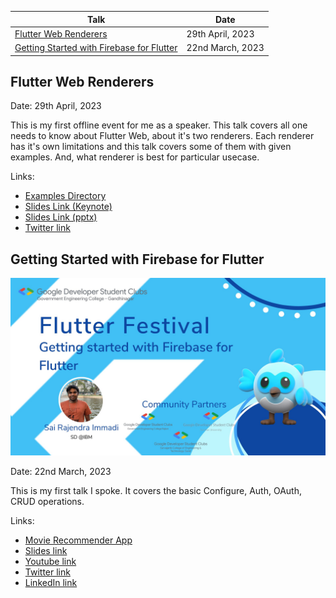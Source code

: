 | Talk | Date |
| - | - |
| [Flutter Web Renderers](#flutter-web-renderers) | 29th April, 2023 |
| [Getting Started with Firebase for Flutter](#getting-started-with-firebase-for-flutter) | 22nd March, 2023 |

## Flutter Web Renderers

Date: 29th April, 2023

This is my first offline event for me as a speaker. This talk covers all one needs to know about Flutter Web, about it's two renderers. Each renderer has it's own limitations and this talk covers some of them with given examples. And, what renderer is best for particular usecase.

Links:
- [Examples Directory](https://github.com/immadisairaj/talks/tree/main/flutter_web_renderers_29042023/examples)
- [Slides Link (Keynote)](https://github.com/immadisairaj/talks/tree/main/flutter_web_renderers_29042023/Flutter%20Web%20Renderers.key)
- [Slides Link (pptx)](https://github.com/immadisairaj/talks/tree/main/flutter_web_renderers_29042023/Flutter%20Web%20Renderers.pptx)
- [Twitter link](https://twitter.com/fluttercbe/status/1648713665338830848?s=61&t=l4tbFZhuzrmYZGgn28-7gQ)

## Getting Started with Firebase for Flutter

![Flutter+Firebase](https://raw.githubusercontent.com/immadisairaj/talks/main/flutter_firebase_22032023/FrvXe7pXsAQHUbS.jpeg)

Date: 22nd March, 2023

This is my first talk I spoke. It covers the basic Configure, Auth, OAuth, CRUD operations.

Links:
- [Movie Recommender App](https://github.com/immadisairaj/talks/tree/main/flutter_firebase_22032023/movie_recommender)
- [Slides link](https://immadisairaj.dev/talks/flutter_firebase_22032023)
- [Youtube link](https://www.youtube.com/live/lrAhyIQMNtY)
- [Twitter link](https://twitter.com/immadisairaj/status/1638144800791867392?s=20)
- [LinkedIn link](https://www.linkedin.com/posts/immadisairaj_join-us-for-an-exciting-session-at-the-flutter-activity-7043912230291062784-X3Bi)